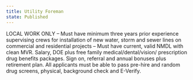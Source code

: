 ```yaml
---
title: Utility Foreman
state: Published
---
```


LOCAL WORK ONLY – Must have minimum three years prior experience supervising crews for installation of new water, storm and sewer lines on commercial and residential projects – Must have current, valid NMDL with clean MVR.  Salary, DOE plus free family medical/dental/vision/ prescription drug benefits packages. Sign on, referral and annual bonuses plus retirement plan.  All applicants must be able to pass pre-hire and random drug screens, physical, background check and E-Verify.

